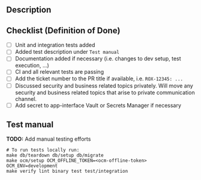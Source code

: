 ## Description
<!-- Please include a summary of the change and a link to the JIRA ticket. Please add any additional motivation and context as needed. Screenshots are also welcome -->

## Checklist (Definition of Done)
<!-- Please strikethrough options not relevant using two tildes ~~Text~~. Do not delete non relevant options -->
- [ ] Unit and integration tests added
- [ ] Added test description under `Test manual`
- [ ] Documentation added if necessary (i.e. changes to dev setup, test execution, ...)
- [ ] CI and all relevant tests are passing
- [ ] Add the ticket number to the PR title if available, i.e. `ROX-12345: ...`
- [ ] Discussed security and business related topics privately. Will move any security and business related topics that arise to private communication channel.
- [ ] Add secret to app-interface Vault or Secrets Manager if necessary

## Test manual

**TODO:** Add manual testing efforts

```
# To run tests locally run:
make db/teardown db/setup db/migrate
make ocm/setup OCM_OFFLINE_TOKEN=<ocm-offline-token> OCM_ENV=development
make verify lint binary test test/integration
```
